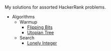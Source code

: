 My solutions for assorted HackerRank problems.
- Algorithms
	- Warmup
		- [Flipping Bits](Algorithms/Warmup/flipping_bits.py)
		- [Utopian Tree](Algorithms/Warmup/utopian_tree.py)
	- Search
	 	- [Lonely Integer](Algorithms/Search/lonely_integer.py)
